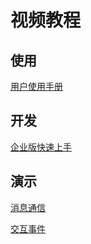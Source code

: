 # 视频教程

## 使用

[用户使用手册](../instruction/home)

## 开发

[企业版快速上手](https://www.bilibili.com/video/BV1ZS4y1K7KY?spm_id_from=333.999.0.0)

## 演示
[消息通信](https://www.bilibili.com/video/BV1wL4y1M76g?spm_id_from=333.999.0.0)

[交互事件](https://www.bilibili.com/video/BV1wP4y1u7eH?spm_id_from=333.999.0.0)

